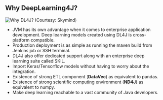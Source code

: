 

## Why DeepLearning4J?

![Why DL4J?](https://user-images.githubusercontent.com/517415/58405629-83197480-8085-11e9-9f24-9b45058b62d5.png)
(Courtesy: Skymind)






 - JVM has its own advantage when it comes to enterprise application development. Deep learning models created using DL4J is cross-platform compatible.
 - Production deployment is as simple as running the maven build from Jenkins job or SSH terminal. 
 - DL4J also offer dedicated support along with an enterprise deep learning suite called SKIL.
 - Import Keras/Tensorflow models without having to worry about the integration.
 - Existence of strong ETL component (**DataVec**) as equivalent to pandas.
 - Existence of strong scientific computing environment (**ND4J**) as equivalent to numpy. 
 - Make deep learning reachable to a vast community of Java developers.
